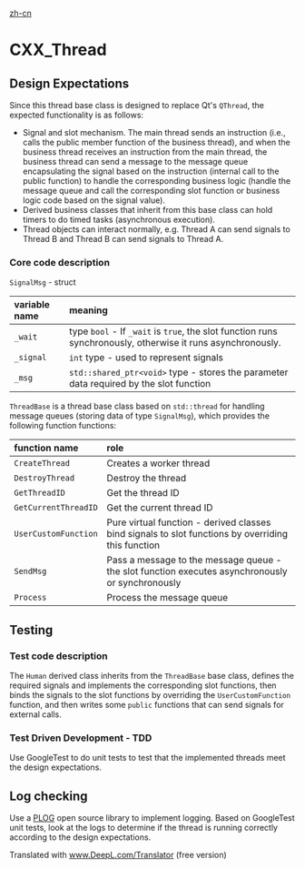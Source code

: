 [zh-cn](./README_zh.md)

# CXX_Thread

## Design Expectations

Since this thread base class is designed to replace Qt's `QThread`, the expected functionality is as follows:

- Signal and slot mechanism. The main thread sends an instruction (i.e., calls the public member function of the business thread), and when the business thread receives an instruction from the main thread, the business thread can send a message to the message queue encapsulating the signal based on the instruction (internal call to the public function) to handle the corresponding business logic (handle the message queue and call the corresponding slot function or business logic code based on the signal value).
- Derived business classes that inherit from this base class can hold timers to do timed tasks (asynchronous execution).
- Thread objects can interact normally, e.g. Thread A can send signals to Thread B and Thread B can send signals to Thread A.

### Core code description

`SignalMsg` - struct

| variable name | meaning |
|:----------|:---------------------------------------------------------------|
| `_wait` | type `bool` - If `_wait` is `true`, the slot function runs synchronously, otherwise it runs asynchronously. |
| `_signal` | `int` type - used to represent signals |
| `_msg` | `std::shared_ptr<void>` type - stores the parameter data required by the slot function |

`ThreadBase` is a thread base class based on `std::thread` for handling message queues (storing data of type `SignalMsg`), which provides the following function functions:

| function name | role |
|:---------------------|:----------------------------------------------------|
| `CreateThread` | Creates a worker thread |
| `DestroyThread` | Destroy the thread
| `GetThreadID` | Get the thread ID |
| `GetCurrentThreadID` | Get the current thread ID |
| `UserCustomFunction` | Pure virtual function - derived classes bind signals to slot functions by overriding this function |
| `SendMsg` | Pass a message to the message queue - the slot function executes asynchronously or synchronously |
| `Process` | Process the message queue |

## Testing

### Test code description

The `Human` derived class inherits from the `ThreadBase` base class, defines the required signals and implements the corresponding slot functions, then binds the signals to the slot functions by overriding the `UserCustomFunction` function, and then writes some `public` functions that can send signals for external calls.

### Test Driven Development - TDD

Use GoogleTest to do unit tests to test that the implemented threads meet the design expectations.

## Log checking

Use a [PLOG](https://github.com/SergiusTheBest/plog) open source library to implement logging. Based on GoogleTest unit tests, look at the logs to determine if the thread is running correctly according to the design expectations.


Translated with www.DeepL.com/Translator (free version)